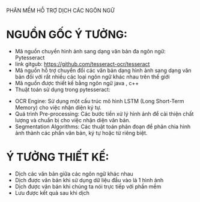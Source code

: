 PHÂN MỀM HỖ TRỢ DỊCH CÁC NGÔN NGỮ

# NGUỒN GỐC Ý TƯỞNG:
- Mã nguồn chuyển hình ảnh sang dạng văn bản đa ngôn ngữ: Pytesseract
- link gitgub: https://github.com/tesseract-ocr/tesseract
- Mã nguồn hỗ trợ chuyển đổi các văn bản dạng hình ảnh sang dạng văn bản đối với rất nhiều các loại ngôn ngữ khác nhau trên thế giới
- Mã nguồn được thiết kế bằng ngôn ngữ java , c++
- Thuật toán sử dụng trong pytesseract:
+ OCR Engine: Sử dụng một cấu trúc mô hình LSTM (Long Short-Term Memory) cho việc nhận diện ký tự.
+ Quá trình Pre-processing: Các bước tiền xử lý hình ảnh để cải thiện chất lượng và chuẩn bị cho việc nhận diện văn bản.
+ Segmentation Algorithms: Các thuật toán phân đoạn để phân chia hình ảnh thành các phần văn bản, ký tự hoặc từ riêng biệt.
# Ý TƯỞNG THIẾT KẾ:
- Dịch các văn bản giữa các ngôn ngữ khác nhau
- Dịch được văn bản khi sử dụng dữ liệu đầu vào là 1 hình ảnh
- Dịch được văn bản khi chúng ta nói trực tiếp với phần mềm
- Lưu được kết quả sau khi dịch
  
